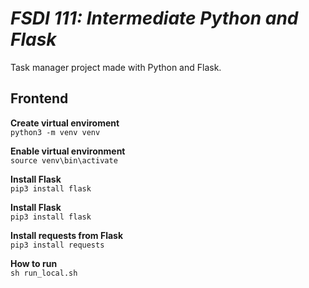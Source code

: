 # _FSDI 111: Intermediate Python and Flask_

Task manager project made with Python and Flask.

## Frontend
**Create virtual enviroment** \
`python3 -m venv venv`

**Enable virtual environment** \
`source venv\bin\activate`

**Install Flask** \
`pip3 install flask`

**Install Flask** \
`pip3 install flask`

**Install requests from Flask** \
`pip3 install requests`

**How to run** \
`sh run_local.sh`
